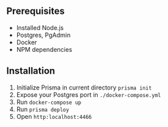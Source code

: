 ## Prerequisites
* Installed Node.js
* Postgres, PgAdmin
* Docker
* NPM dependencies

## Installation
1. Initialize Prisma in current directory `prisma init`
2. Expose your Postgres port in `./docker-compose.yml`
3. Run `docker-compose up`
4. Run `prisma deploy`
5. Open `http:localhost:4466`
